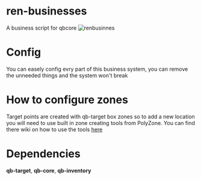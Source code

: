 # ren-businesses
A business script for qbcore 
![renbusinnes](https://user-images.githubusercontent.com/85559163/198835306-a319679d-ed28-4c0d-b258-592757325dd1.png)



# Config
You can easely config evry part of this business system, you can remove the unneeded things and the system won't break

# How to configure zones
 Target points are created with qb-target box zones so to add a new location you will need to use built in zone creating tools from PolyZone. You can find there wiki on how to use the tools [here](https://github.com/mkafrin/PolyZone/wiki/Using-the-creation-script)
 
 # Dependencies
  **qb-target**,
  **qb-core**,
  **qb-inventory**
